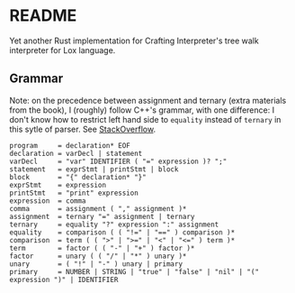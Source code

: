 # README

Yet another Rust implementation for Crafting Interpreter's
tree walk interpreter for Lox language.

## Grammar

Note: on the precedence between assignment and ternary
(extra materials from the book), I (roughly) follow C++'s grammar,
with one difference: I don't know how to restrict left hand side
to `equality` instead of `ternary` in this sytle of parser.
See [StackOverflow](https://stackoverflow.com/a/13515505).

```bnf
program     = declaration* EOF
declaration = varDecl | statement
varDecl     = "var" IDENTIFIER ( "=" expression )? ";"
statement   = exprStmt | printStmt | block
block       = "{" declaration* "}"
exprStmt    = expression
printStmt   = "print" expression
expression  = comma
comma       = assignment ( "," assignment )*
assignment  = ternary "=" assignment | ternary
ternary     = equality "?" expression ":" assignment
equality    = comparison ( ( "!=" | "==" ) comparison )*
comparison  = term ( ( ">" | ">=" | "<" | "<=" ) term )*
term        = factor ( ( "-" | "+" ) factor )*
factor      = unary ( ( "/" | "*" ) unary )*
unary       = ( "!" | "-" ) unary | primary
primary     = NUMBER | STRING | "true" | "false" | "nil" | "(" expression ")" | IDENTIFIER
```
